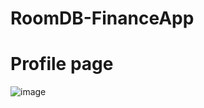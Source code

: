 # RoomDB-FinanceApp

# Profile page
![image](https://user-images.githubusercontent.com/97828450/218300334-0e40e990-1942-4c95-8075-a53731242d45.png)

